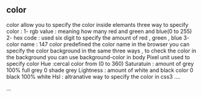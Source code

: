 ## color
color allow you to specify the color inside elemants 
three way to specify color :
1-	rgb value : meaning how many red and green and blue(0 to 255)
2-	hex code : used six digit to specify the amount of red , green , blue
3-	color name : 147 color predefined the color name in the browser 
you can specify the color background in the same three ways , to check the color in the background you can use background-color in body 
Pixel unit used to specify color
Hue :cercal color from (0 to 360)
Saturatuin : amount of grey 100% full grey 0 shade grey
Lightness : amount of white and black color 0 black 100% white
Hsl : altranative way to specify the color in css3
....

...